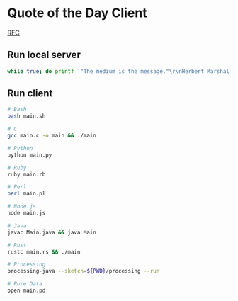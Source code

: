 # Quote of the Day Client

[RFC](https://datatracker.ietf.org/doc/html/rfc865)

## Run local server

```sh
while true; do printf '"The medium is the message."\r\nHerbert Marshall McLuhan (1911-80)\r\x00' | sudo nc -l 17; done
```

## Run client

```sh
# Bash
bash main.sh

# C
gcc main.c -o main && ./main

# Python
python main.py

# Ruby
ruby main.rb

# Perl
perl main.pl

# Node.js
node main.js

# Java
javac Main.java && java Main

# Rust
rustc main.rs && ./main

# Processing
processing-java --sketch=${PWD}/processing --run

# Pure Data
open main.pd
```
